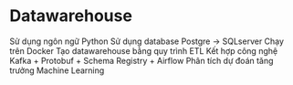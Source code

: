 # Datawarehouse
Sử dụng ngôn ngữ Python
Sử dụng database Postgre -> SQLserver
Chạy trên Docker
Tạo datawarehouse bằng quy trình ETL 
Kết hợp công nghệ Kafka + Protobuf + Schema Registry + Airflow
Phân tích dự đoán tăng trưởng Machine Learning
